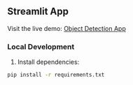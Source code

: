 ## Streamlit App
Visit the live demo: [Object Detection App](your-streamlit-url)

### Local Development
1. Install dependencies:
```bash
pip install -r requirements.txt